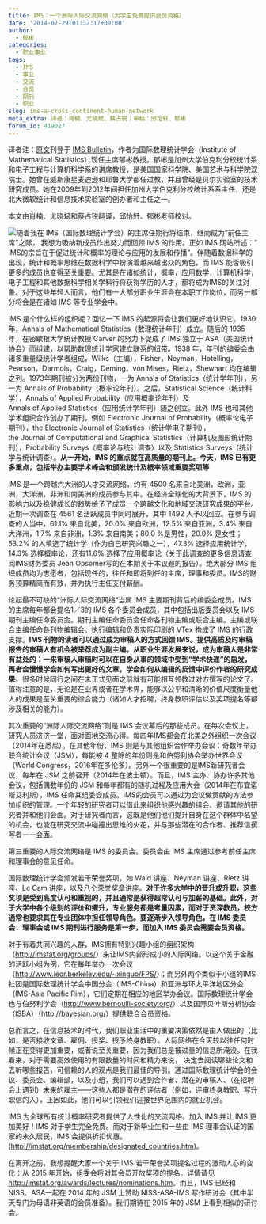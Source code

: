 ```yaml
---
title: IMS：一个洲际人际交流网络（为学生免费提供会员资格）
date: '2014-07-29T01:32:17+00:00'
author:
  - 郁彬
categories:
  - 职业事业
tags:
  - IMS
  - 事业
  - 交流
  - 会员
  - 期刊
  - 职业
slug: ims-a-cross-continent-human-network
meta_extra: 译者：肖楠、尤晓斌、蔡占锐；审稿：邱怡轩、郁彬
forum_id: 419027
---
```

译者注：[原文](http://bulletin.imstat.org/2014/07/ims-a-cross-continent-human-network-with-free-student-membership/)刊登于 [IMS Bulletin](http://bulletin.imstat.org/)，作者为国际数理统计学会（Institute of Mathematical Statistics）现任主席郁彬教授。郁彬是加州大学伯克利分校统计系和电子工程与计算机科学系的讲席教授，是美国国家科学院、美国艺术与科学院双院士。她曾在威斯康星麦迪逊和耶鲁大学都任过教，并且曾经是贝尔实验室的技术研究成员。她在2009年到2012年间担任加州大学伯克利分校统计系系主任，还是北大微软统计和信息技术实验室的创办者和主任之一。

本文由肖楠、尤晓斌和蔡占锐翻译，邱怡轩、郁彬老师校对。

![](http://bulletin.imstat.org/wp-content/uploads/Bin-Yu-2013.jpg)随着我在 IMS（国际数理统计学会）的主席任期行将结束，继而成为“前任主席”之际， 我想为吸纳新成员作出努力而回顾 IMS 的作用。正如 IMS 网站所述：“ IMS的宗旨在于促进统计和概率的理论与应用的发展和传播”。伴随着数据科学的出现，统计和概率思维在数据科学中扮演着越来越出众的角色，而 IMS 能否吸引更多的成员也变得至关重要。尤其是在诸如统计，概率，应用数学，计算机科学，电子工程和其他数据科学相关学科行将获得学历的人才，都将成为IMS的关注对象。对于这些年轻人而言，他们有一大部分职业生涯会在本职工作岗位，而另一部分将会是在诸如 IMS 等专业学会中。

IMS 是个什么样的组织呢？回忆一下 IMS 的起源将会让我们更好地认识它。1930 年，Annals of Mathematical Statistics（数理统计年刊）成立。随后的 1935 年，在密歇根大学统计教授 Carver 的努力下促成了 IMS 独立于 ASA（美国统计协会）而组建，以帮助数理统计学家建立联系的纽带。1938 年，年刊的编委会由诸多重量级统计学者组成，Wilks（主编），Fisher，Neyman，Hotelling，Pearson，Darmois，Craig，Deming，von Mises，Rietz，Shewhart 均在编辑之列。1973年期刊被分为两份刊物，一为 Annals of Statistics（统计学年刊），另一为 Annals of Probability（概率论年刊）。之后，Statistical Science（统计科学），Annals of Applied Probability（应用概率论年刊）及 Annals of Applied Statistics（应用统计学年刊）随之创立。此外 IMS 也和其他学术组织合作创办了期刊，例如 Electronic Journal of Probability（概率论电子期刊），the Electronic Journal of Statistics（统计学电子期刊），the Journal of Computational and Graphical Statistics（计算机及图形统计期刊），Probability Surveys（概率论与统计调查）以及 Statistics Surveys（统计学与统计调查）。**从一开始，IMS 的重点就在高质量的期刊上。今天，IMS 已有更多重点，包括举办主要学术峰会和颁发统计及概率领域重要奖项等**

IMS 是一个跨越六大洲的人才交流网络，约有 4500 名来自北美洲，欧洲，亚洲，大洋洲，非洲和南美洲的成员参与其中。在经济全球化的大背景下，IMS 的影响力以及稳健成长的趋势给予了成员一个跨越文化和地域交流研究成果的平台。近期一次调查在 4561 名活跃成员中同时展开，其中 1492 人予以回应。在参与调查的人当中，61.1% 来自北美，20.0% 来自欧洲，12.5% 来自亚洲，3.4% 来自大洋洲，1.7% 来自非洲，1.3% 来自南美；80.0 %是男性，20.0% 是女性；53.2% 的人填选了统计学（作为自己研究兴趣之一），47.3% 选择应用统计学，14.3% 选择概率论，还有11.6% 选择了应用概率论（关于此调查的更多信息请查阅IMS财务委员 Jean Opsomer写的在本期关于本议题的报告）。绝大部分 IMS 组织成员均为志愿者，包括现任的，往任和即将到任的主席，理事和委员。IMS的财务预算精简而有效，并为执行主任支付薪酬。

论起最不可缺的“洲际人际交流网络”当属 IMS 主要期刊背后的编委会成员。IMS 的主席每年都会提名1／3的 IMS 各个委员会成员，其中包括出版委员会以及 IMS 期刊主编任命委员会。期刊主编任命委员会任命各刊物主编或联合主编。主编或联合主编任命各刊物编辑会。执行编辑和负责实际印刷的 VTex 构成了 IMS 的行政支撑。**IMS 刊物的读者可以通过成为审稿人的方式回馈 IMS。提供高质及时审稿报告的审稿人有机会被举荐成为副主编。从职业生涯发展来说，成为审稿人是非常有益处的：一来审稿人审稿时可以在自身从事的领域中受到“学术快递”的启发，再者会慢慢学会如何写出更好的文章，学会如何从编辑的反馈中评价作者的研究成果**。很多时候同行之间在未正式见面之前就有可能相互领教过对方撰写的论文了。值得注意的是，无论是在业界或者在学术界，能够以公平和清晰的价值尺度衡量他人的成果是至关重要的综合能力（诸如人才招聘，终身教职评估以及奖项提名等都涉及相关的能力）。

其次重要的“洲际人际交流网络”则是 IMS 会议幕后的那些成员。在每次会议上，研究人员济济一堂，面对面地交流心得。每四年IMS都会在北美之外组织一次会议（2014年在悉尼）。在其他年份，IMS 则是与其他组织合作举办会议：奇数年举办联合统计会议（JSM），每能被 4 整除的年份则是和伯努利协会举办世界会议（World Congress，2016年在多伦多）。另外一个很重要的是IMS新研究者会议，每年在 JSM 之前召开（2014年在波士顿）。而且，IMS 主办、协办许多其他会议，包括偶数年份的 JSM 和每年都有的随机过程及应用大会（2014年在布宜诺斯艾利斯）。IMS 任命其组委会成员。IMS的会员可以通过为会议做贡献的方法参加组织的管理。一个年轻的研究者可以借此来组织他感兴趣的组会、邀请其他的研究者并和他们会面。对于研究者而言，这既是他们他们提升自身在这个群体中名望的机会，也能在研究交流中碰撞出思维的火花，并与那些潜在的合作者、推荐信撰写者一一会面。

第三重要的人际交流网络是 IMS 的委员会。委员会由 IMS 主席通过参考前任主席和理事会的意见任命。

国际数理统计学会颁发若干荣誉奖项，如 Wald 讲座、Neyman 讲座、Rietz 讲座、Le Cam 讲座，以及八个荣誉奖章讲座。**对于许多大学中的晋升或升职，这些奖项是受到高度认可和重视的，并且通常是获得超常认可与加薪的基础。此外，对于大学中各个级别的评价和擢升，专业服务都是考量因素，而对于资深教员，校方通常也要求其在专业团体中担任领导角色。要逐渐步入领导角色，在 IMS 委员会、理事会或 IMS 期刊进行服务是第一步，而加入 IMS 委员会需要会员资格。**

对于有着共同兴趣的人群，IMS拥有特别兴趣小组的组织架构（<http://imstat.org/groups/>）来让IMS内部形成小的人际网络。以这个关于金融的活跃小组为例，它在每年举办一次会议（<http://www.ieor.berkeley.edu/~xinguo/FPS/>）；而另外两个类似于小组的IMS社团是国际数理统计学会中国分会（IMS-China）和亚洲与环太平洋地区分会（IMS-Asia Pacific Rim），它们定期在相应的地区举办会议。国际数理统计学会也与伯努利学会（<http://www.bernoulli-society.org/>）以及国际贝叶斯分析协会（ISBA）（<http://bayesian.org/>）提供联合会员资格。

总而言之，在信息技术的时代，我们职业生活中的重要决策依然是由人做出的（比如，是否接收文章、雇佣、授奖、授予终身教职）。人际网络在今天较以往任何时候正在变得更加重要，或者说至关重要，因为我们总是被过量的信息所淹没。在我看来，对于需要高效使用的有限数量的时间和精力来说， 决定去阅读哪些论文和去听哪些报告，可信赖的人的观点是我们最佳的导引。通过国际数理统计学会的会议、委员会、编辑部，以及小组，我们可以遇到合作者、潜在的审稿人、（在招聘会上遇到）未来的雇主——这些人都是潜在的评估者（例如，评审终身教职、写升职信的人），正因如此，他们可以引领我们迎接世界范围内的就业机会。

IMS 为全球所有统计概率研究者提供了人性化的交流网络。加入 IMS 并让 IMS 更加美好！IMS 对于学生完全免费。而对于新毕业生和一些由 IMS 理事会认证的国家的永久居民，IMS 会提供折扣优惠。(<http://imstat.org/membership/designated_countries.htm>)。

在离开之前，我想提醒大家一个关于 IMS 若干荣誉奖项提名过程的激动人心的变化：从 2015 年开始，组委会将对其会员开放奖项的提名。详情请见 <http://imstat.org/awards/lectures/nominations.htm>。而且，IMS 已经和 NISS、ASA一起在 2014 年的 JSM 上赞助 NISS-ASA-IMS 写作研讨会（其中半天专门为母语非英语的会员准备）。我们期待在 2015 年的 JSM 上看到相似的研讨会。
